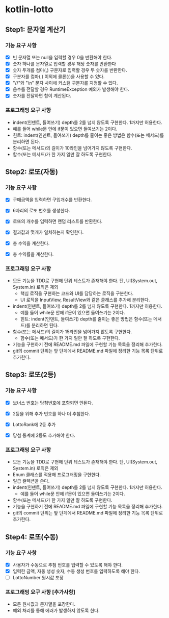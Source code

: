 # kotlin-lotto


## Step1: 문자열 계산기


### 기능 요구 사항
- [x] 빈 문자열 또는 null을 입력할 경우 0을 반환해야 한다.
- [x] 숫자 하나를 문자열로 입력할 경우 해당 숫자를 반환한다
- [x] 숫자 두개를 컴마(,) 구분자로 입력할 경우 두 숫자를 반환한다.
- [x] 구분자를 컴마(,) 이외에 콜론(:)을 사용할 수 있다.
- [x] "//"와 "\n" 문자 사이에 커스텀 구분자를 지정할 수 있다.
- [x] 음수를 전달할 경우 RuntimeException 예외가 발생해야 한다.
- [x] 숫자를 전달하면 합이 계산된다.

### 프로그래밍 요구 사항
- indent(인덴트, 들여쓰기) depth를 2를 넘지 않도록 구현한다. 1까지만 허용한다.
- 예를 들어 while문 안에 if문이 있으면 들여쓰기는 2이다.
- 힌트: indent(인덴트, 들여쓰기) depth를 줄이는 좋은 방법은 함수(또는 메서드)를 분리하면 된다.
- 함수(또는 메서드)의 길이가 10라인을 넘어가지 않도록 구현한다.
- 함수(또는 메서드)가 한 가지 일만 잘 하도록 구현한다.

## Step2: 로또(자동)


### 기능 요구 사항
- [x] 구매금액을 입력하면 구입개수를 반환한다.
- [x] 6자리의 로또 번호를 생성한다.
- [x] 로또의 개수를 입력하면 랜덤 리스트를 반환한다.
- [x] 결과값과 몇개가 일치하는지 확인한다.
- [x] 총 수익을 계산한다.
- [x] 총 수익률을 계산한다. 


### 프로그래밍 요구 사항
* 모든 기능을 TDD로 구현해 단위 테스트가 존재해야 한다. 단, UI(System.out, System.in) 로직은 제외
  * 핵심 로직을 구현하는 코드와 UI를 담당하는 로직을 구분한다.
  * UI 로직을 InputView, ResultView와 같은 클래스를 추가해 분리한다.
* indent(인덴트, 들여쓰기) depth를 2를 넘지 않도록 구현한다. 1까지만 허용한다.
  * 예를 들어 while문 안에 if문이 있으면 들여쓰기는 2이다.
  * 힌트: indent(인덴트, 들여쓰기) depth를 줄이는 좋은 방법은 함수(또는 메서드)를 분리하면 된다.
* 함수(또는 메서드)의 길이가 15라인을 넘어가지 않도록 구현한다.
  * 함수(또는 메서드)가 한 가지 일만 잘 하도록 구현한다.
* 기능을 구현하기 전에 README.md 파일에 구현할 기능 목록을 정리해 추가한다.
* git의 commit 단위는 앞 단계에서 README.md 파일에 정리한 기능 목록 단위로 추가한다.


## Step3: 로또(2등)


### 기능 요구 사항

- [x] 보너스 번호는 당첨번호에 포함되면 안된다.
- [x] 2등을 위해 추가 번호를 하나 더 추첨한다.
- [x] LottoRank에 2등 추가
- [x] 당첨 통계에 2등도 추가해야 한다.


### 프로그래밍 요구 사항
* 모든 기능을 TDD로 구현해 단위 테스트가 존재해야 한다. 단, UI(System.out, System.in) 로직은 제외
* Enum 클래스를 적용해 프로그래밍을 구현한다.
* 일급 컬렉션을 쓴다.
* indent(인덴트, 들여쓰기) depth를 2를 넘지 않도록 구현한다. 1까지만 허용한다.
  * 예를 들어 while문 안에 if문이 있으면 들여쓰기는 2이다.
* 함수(또는 메서드)가 한 가지 일만 잘 하도록 구현한다.
* 기능을 구현하기 전에 README.md 파일에 구현할 기능 목록을 정리해 추가한다.
* git의 commit 단위는 앞 단계에서 README.md 파일에 정리한 기능 목록 단위로 추가한다.


## Step4: 로또(수동)

### 기능 요구 사항

- [x] 사용자가 수동으로 추첨 번호를 입력할 수 있도록 해야 한다.
- [x] 입력한 금액, 자동 생성 숫자, 수동 생성 번호를 입력하도록 해야 한다.
- [ ] LottoNumber 원시값 포장

### 프로그래밍 요구 사항 [추가사항]
* 모든 원시값과 문자열을 포장한다.
* 예외 처리를 통해 에러가 발생하지 않도록 한다.
